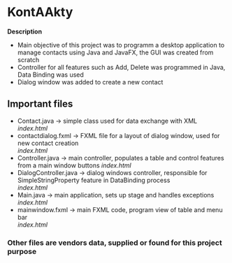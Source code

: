 # KontAAkty

__Description__
* Main objective of this project was to programm a desktop application to manage contacts using Java and JavaFX, the GUI was created from scratch
* Controller for all features such as Add, Delete was programmed in Java, Data Binding was used
* Dialog window was added to create a new contact

## Important files

* Contact.java -> simple class used for data exchange with XML  
    _index.html_
* contactdialog.fxml -> FXML file for a layout of dialog window, used for new contact creation  
    _index.html_
* Controller.java -> main controller, populates a table and control features from a main window buttons
    _index.html_
* DialogController.java -> dialog windows controller, responsible for SimpleStringProperty feature in DataBinding process  
    _index.html_
* Main.java -> main application, sets up stage and handles exceptions  
    _index.html_
* mainwindow.fxml -> main FXML code, program view of table and menu bar  
    _index.html_

### Other files are vendors data, supplied or found for this project purpose